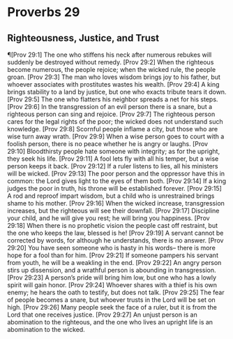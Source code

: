 # Proverbs 29

## Righteousness, Justice, and Trust
¶[Prov 29:1] The one who stiffens his neck after numerous rebukes will suddenly be destroyed without remedy.
[Prov 29:2] When the righteous become numerous, the people rejoice; when the wicked rule, the people groan.
[Prov 29:3] The man who loves wisdom brings joy to his father, but whoever associates with prostitutes wastes his wealth.
[Prov 29:4] A king brings stability to a land by justice, but one who exacts tribute tears it down.
[Prov 29:5] The one who flatters his neighbor spreads a net for his steps.
[Prov 29:6] In the transgression of an evil person there is a snare, but a righteous person can sing and rejoice.
[Prov 29:7] The righteous person cares for the legal rights of the poor; the wicked does not understand such knowledge.
[Prov 29:8] Scornful people inflame a city, but those who are wise turn away wrath.
[Prov 29:9] When a wise person goes to court with a foolish person, there is no peace whether he is angry or laughs.
[Prov 29:10] Bloodthirsty people hate someone with integrity; as for the upright, they seek his life.
[Prov 29:11] A fool lets fly with all his temper, but a wise person keeps it back.
[Prov 29:12] If a ruler listens to lies, all his ministers will be wicked.
[Prov 29:13] The poor person and the oppressor have this in common: the Lord gives light to the eyes of them both.
[Prov 29:14] If a king judges the poor in truth, his throne will be established forever.
[Prov 29:15] A rod and reproof impart wisdom, but a child who is unrestrained brings shame to his mother.
[Prov 29:16] When the wicked increase, transgression increases, but the righteous will see their downfall.
[Prov 29:17] Discipline your child, and he will give you rest; he will bring you happiness.
[Prov 29:18] When there is no prophetic vision the people cast off restraint, but the one who keeps the law, blessed is he!
[Prov 29:19] A servant cannot be corrected by words, for although he understands, there is no answer.
[Prov 29:20] You have seen someone who is hasty in his words– there is more hope for a fool than for him.
[Prov 29:21] If someone pampers his servant from youth, he will be a weakling in the end.
[Prov 29:22] An angry person stirs up dissension, and a wrathful person is abounding in transgression.
[Prov 29:23] A person’s pride will bring him low, but one who has a lowly spirit will gain honor.
[Prov 29:24] Whoever shares with a thief is his own enemy; he hears the oath to testify, but does not talk.
[Prov 29:25] The fear of people becomes a snare, but whoever trusts in the Lord will be set on high.
[Prov 29:26] Many people seek the face of a ruler, but it is from the Lord that one receives justice.
[Prov 29:27] An unjust person is an abomination to the righteous, and the one who lives an upright life is an abomination to the wicked.
